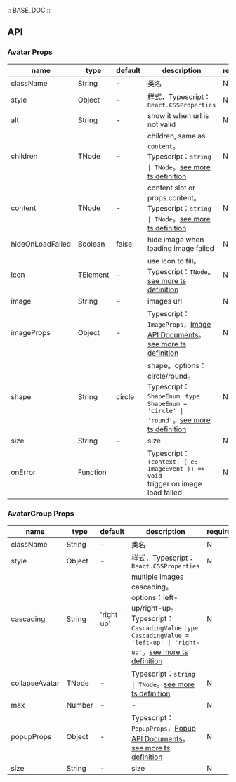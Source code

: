 :: BASE_DOC ::

## API

### Avatar Props

| name             | type     | default | description                                                                                                                                                                                            | required |
| ---------------- | -------- | ------- | ------------------------------------------------------------------------------------------------------------------------------------------------------------------------------------------------------ | -------- |
| className        | String   | -       | 类名                                                                                                                                                                                                   | N        |
| style            | Object   | -       | 样式，Typescript：`React.CSSProperties`                                                                                                                                                                | N        |
| alt              | String   | -       | show it when url is not valid                                                                                                                                                                          | N        |
| children         | TNode    | -       | children, same as `content`。Typescript：`string \| TNode`。[see more ts definition](https://github.com/Tencent/omi/blob/master/tdesign/desktop/src/common.ts)                                         | N        |
| content          | TNode    | -       | content slot or props.content。Typescript：`string \| TNode`。[see more ts definition](https://github.com/Tencent/omi/blob/master/tdesign/desktop/src/common.ts)                                       | N        |
| hideOnLoadFailed | Boolean  | false   | hide image when loading image failed                                                                                                                                                                   | N        |
| icon             | TElement | -       | use icon to fill。Typescript：`TNode`。[see more ts definition](https://github.com/Tencent/omi/blob/master/tdesign/desktop/src/common.ts)                                                              | N        |
| image            | String   | -       | images url                                                                                                                                                                                             | N        |
| imageProps       | Object   | -       | Typescript：`ImageProps`，[Image API Documents](./image?tab=api)。[see more ts definition](https://github.com/Tencent/omi/blob/master/tdesign/desktop/src/avatar/type.ts)                              | N        |
| shape            | String   | circle  | shape。options：circle/round。Typescript：`ShapeEnum ` `type ShapeEnum = 'circle' \| 'round'`。[see more ts definition](https://github.com/Tencent/omi/blob/master/tdesign/desktop/src/avatar/type.ts) | N        |
| size             | String   | -       | size                                                                                                                                                                                                   | N        |
| onError          | Function |         | Typescript：`(context: { e: ImageEvent }) => void`<br/>trigger on image load failed                                                                                                                    | N        |

### AvatarGroup Props

| name           | type   | default    | description                                                                                                                                                                                                                                 | required |
| -------------- | ------ | ---------- | ------------------------------------------------------------------------------------------------------------------------------------------------------------------------------------------------------------------------------------------- | -------- |
| className      | String | -          | 类名                                                                                                                                                                                                                                        | N        |
| style          | Object | -          | 样式，Typescript：`React.CSSProperties`                                                                                                                                                                                                     | N        |
| cascading      | String | 'right-up' | multiple images cascading。options：left-up/right-up。Typescript：`CascadingValue` `type CascadingValue = 'left-up' \| 'right-up'`。[see more ts definition](https://github.com/Tencent/omi/blob/master/tdesign/desktop/src/avatar/type.ts) | N        |
| collapseAvatar | TNode  | -          | Typescript：`string \| TNode`。[see more ts definition](https://github.com/Tencent/omi/blob/master/tdesign/desktop/src/common.ts)                                                                                                           | N        |
| max            | Number | -          | \-                                                                                                                                                                                                                                          | N        |
| popupProps     | Object | -          | Typescript：`PopupProps`，[Popup API Documents](./popup?tab=api)。[see more ts definition](https://github.com/Tencent/omi/blob/master/tdesign/desktop/src/avatar/type.ts)                                                                   | N        |
| size           | String | -          | size                                                                                                                                                                                                                                        | N        |

